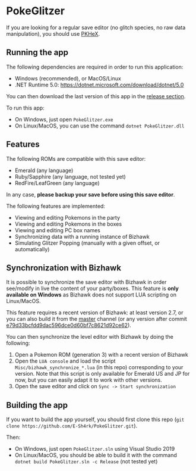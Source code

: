 # PokeGlitzer

If you are looking for a regular save editor (no glitch species, no raw data manipulation),
you should use [PKHeX](https://github.com/kwsch/PKHeX).

## Running the app

The following dependencies are required in order to run this application:

- Windows (recommended), or MacOS/Linux
- .NET Runtime 5.0: https://dotnet.microsoft.com/download/dotnet/5.0

You can then download the last version of this app in the [release section](https://github.com/E-Sh4rk/PokeGlitzer/releases).

To run this app:
- On Windows, just open `PokeGlitzer.exe`
- On Linux/MacOS, you can use the command `dotnet PokeGlitzer.dll`

## Features

The following ROMs are compatible with this save editor:
- Emerald (any language)
- Ruby/Sapphire (any language, not tested yet)
- RedFire/LeafGreen (any language)

In any case, **please backup your save before using this save editor**.

The following features are implemented:
- Viewing and editing Pokemons in the party
- Viewing and editing Pokemons in the boxes
- Viewing and editing PC box names
- Synchronizing data with a running instance of Bizhawk
- Simulating Glitzer Popping (manually with a given offset, or automatically)

## Synchronization with Bizhawk

It is possible to synchronize the save editor with Bizhawk in order see/modify in live
the content of your party/boxes. This feature is **only available on Windows** as Bizhawk does not
support LUA scripting on Linux/MacOS.

This feature requires a recent version of Bizhawk: at least version 2.7,
or you can also build it from the [master](https://github.com/TASVideos/BizHawk/tree/master) channel
(or any version after commit [e79d33bcfdd9dac596dce0d60bf7c8621d92ce62](https://github.com/TASVideos/BizHawk/tree/e79d33bcfdd9dac596dce0d60bf7c8621d92ce62)).

You can then synchronize the level editor with Bizhawk by doing the following:
1. Open a Pokemon ROM (generation 3) with a recent version of Bizhawk
2. Open the `LUA console` and load the script `Misc/bizhawk_synchronize_*.lua` (in this repo) corresponding to your version.
Note that this script is only available for Emerald US and JP for now, but you can easily adapt it to work with other versions.
3. Open the save editor and click on `Sync -> Start synchronization`

## Building the app

If you want to build the app yourself, you should first clone this repo
(`git clone https://github.com/E-Sh4rk/PokeGlitzer.git`).

Then:
- On Windows, just open `PokeGlitzer.sln` using Visual Studio 2019
- On Linux/MacOS, you should be able to build it with the command `dotnet build PokeGlitzer.sln -c Release`
(not tested yet)
